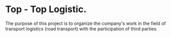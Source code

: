 # Top - Top Logistic.

  The purpose of this project is to organize the company's work in the field of transport logistics (road transport) with the participation of third parties.
